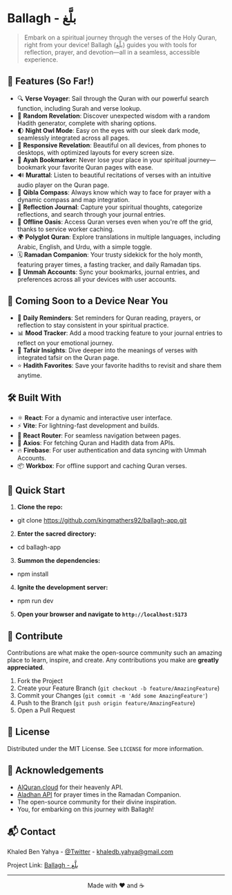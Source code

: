 # Ballagh - بلَّغ

> Embark on a spiritual journey through the verses of the Holy Quran, right from your device! Ballagh (بلَّغ) guides you with tools for reflection, prayer, and devotion—all in a seamless, accessible experience.

## 🌟 Features (So Far!)

- 🔍 **Verse Voyager**: Sail through the Quran with our powerful search function, including Surah and verse lookup.
- 🎲 **Random Revelation**: Discover unexpected wisdom with a random Hadith generator, complete with sharing options.
- 🌓 **Night Owl Mode**: Easy on the eyes with our sleek dark mode, seamlessly integrated across all pages.
- 📱 **Responsive Revelation**: Beautiful on all devices, from phones to desktops, with optimized layouts for every screen size.
- 🔖 **Ayah Bookmarker**: Never lose your place in your spiritual journey—bookmark your favorite Quran pages with ease.
- 🔊 **Murattal**: Listen to beautiful recitations of verses with an intuitive audio player on the Quran page.
- 🧭 **Qibla Compass**: Always know which way to face for prayer with a dynamic compass and map integration.
- 📓 **Reflection Journal**: Capture your spiritual thoughts, categorize reflections, and search through your journal entries.
- 📶 **Offline Oasis**: Access Quran verses even when you're off the grid, thanks to service worker caching.
- 🌍 **Polyglot Quran**: Explore translations in multiple languages, including Arabic, English, and Urdu, with a simple toggle.
- 🗓️ **Ramadan Companion**: Your trusty sidekick for the holy month, featuring prayer times, a fasting tracker, and daily Ramadan tips.
- 👤 **Ummah Accounts**: Sync your bookmarks, journal entries, and preferences across all your devices with user accounts.

## 🚀 Coming Soon to a Device Near You

- 🔔 **Daily Reminders**: Set reminders for Quran reading, prayers, or reflection to stay consistent in your spiritual practice.
- 📊 **Mood Tracker**: Add a mood tracking feature to your journal entries to reflect on your emotional journey.
- 📖 **Tafsir Insights**: Dive deeper into the meanings of verses with integrated tafsir on the Quran page.
- ⭐ **Hadith Favorites**: Save your favorite hadiths to revisit and share them anytime.

## 🛠️ Built With

- ⚛️ **React**: For a dynamic and interactive user interface.
- ⚡ **Vite**: For lightning-fast development and builds.
- 🧭 **React Router**: For seamless navigation between pages.
- 🔗 **Axios**: For fetching Quran and Hadith data from APIs.
- 🔥 **Firebase**: For user authentication and data syncing with Ummah Accounts.
- 📦 **Workbox**: For offline support and caching Quran verses.

## 🏁 Quick Start

1. **Clone the repo:**

- git clone https://github.com/kingmathers92/ballagh-app.git

2. **Enter the sacred directory:**

- cd ballagh-app

3. **Summon the dependencies:**

- npm install

4. **Ignite the development server:**

- npm run dev

5. **Open your browser and navigate to `http://localhost:5173`**

## 🤝 Contribute

Contributions are what make the open-source community such an amazing place to learn, inspire, and create. Any contributions you make are **greatly appreciated**.

1. Fork the Project
2. Create your Feature Branch (`git checkout -b feature/AmazingFeature`)
3. Commit your Changes (`git commit -m 'Add some AmazingFeature'`)
4. Push to the Branch (`git push origin feature/AmazingFeature`)
5. Open a Pull Request

## 📜 License

Distributed under the MIT License. See `LICENSE` for more information.

## 🙏 Acknowledgements

- [AlQuran.cloud](https://alquran.cloud/) for their heavenly API.
- [Aladhan API](http://api.aladhan.com/) for prayer times in the Ramadan Companion.
- The open-source community for their divine inspiration.
- You, for embarking on this journey with Ballagh!

## 📬 Contact

Khaled Ben Yahya - [@Twitter](https://twitter.com/khaledbenyahya_) - khaledb.yahya@gmail.com

Project Link: [Ballagh - بلَّغ](https://github.com/kingmathers92/ballagh-app)

---

<p align="center">Made with ❤️ and ☕</p>
